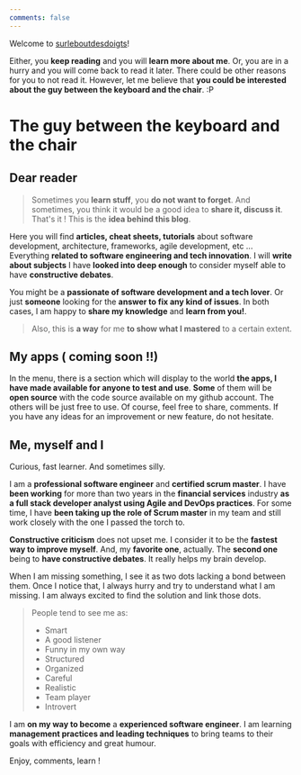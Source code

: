 ```yaml
---
comments: false
---
```

Welcome to [surleboutdesdoigts](https://surleboutdesdoigts.me)!

Either, you **keep reading** and you will **learn more about me**. Or, you are in a hurry and you will come back to read it later. There could be other reasons for you to not read it. However, let me believe that **you could be interested about the guy between the keyboard and the chair**. :P

# The guy between the keyboard and the chair

## Dear reader

>Sometimes you **learn stuff**, you **do not want to forget**. And sometimes, you think it would be a good idea to **share it, discuss it**. That's it ! This is the **idea behind this blog**.

Here you will find **articles, cheat sheets, tutorials** about software development, architecture, frameworks, agile development, etc ... Everything **related to software engineering and tech innovation**. I will **write about subjects** I have **looked into deep enough** to consider myself able to have **constructive debates**.

You might be a **passionate of software development and a tech lover**. Or just **someone** looking for the **answer to fix any kind of issues**. 
In both cases, I am happy to **share my knowledge** and **learn from you!**.

>Also, this is **a way** for me **to show what I mastered** to a certain extent.  

## My apps ( coming soon !!)
    
In the menu, there is a section which will display to the world **the apps, I have made available for anyone to test and use**.
**Some** of them will be **open source** with the code source available on my github account. The others will be just free to use.
Of course, feel free to share, comments. If you have any ideas for an improvement or new feature, do not hesitate.

## Me, myself and I  

Curious, fast learner. And sometimes silly.
  
I am a **professional software engineer** and **certified scrum master**.
I have **been working** for more than two years in the **financial services** industry **as a full stack developer analyst using Agile and DevOps practices**. For some time, I have **been taking up the role of Scrum master** in my team and still work closely with the one I passed the torch to.
  
**Constructive criticism** does not upset me. I consider it to be the **fastest way to improve myself**. And, my **favorite one**, actually. 
The **second one** being to **have constructive debates**. It really helps my brain develop.

When I am missing something, I see it as two dots lacking a bond between them. Once I notice that, I always hurry and try to understand what I am missing. 
I am always excited to find the solution and link those dots.

>People tend to see me as:
> - Smart
> - A good listener
> - Funny in my own way
> - Structured
> - Organized
> - Careful
> - Realistic
> - Team player
> - Introvert

I am **on my way to become** a **experienced software engineer**. I am learning **management practices and leading techniques** to bring teams to their goals with efficiency and great humour.

Enjoy, comments, learn !